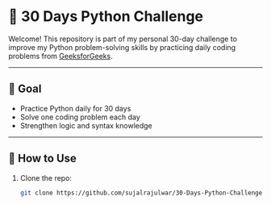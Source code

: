 # 🐍 30 Days Python Challenge

Welcome! This repository is part of my personal 30-day challenge to improve my Python problem-solving skills by practicing daily coding problems from [GeeksforGeeks](https://www.geeksforgeeks.org/).

---
## 🎯 Goal

- Practice Python daily for 30 days
- Solve one coding problem each day
- Strengthen logic and syntax knowledge

---

## 🚀 How to Use

1. Clone the repo:
   ```bash
   git clone https://github.com/sujalrajulwar/30-Days-Python-Challenge.git
